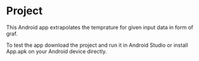 # Project

This Android app extrapolates the temprature for given input data in form of graf.

To test the app download the project and run it in Android Studio or install App.apk on your Android device directly.

